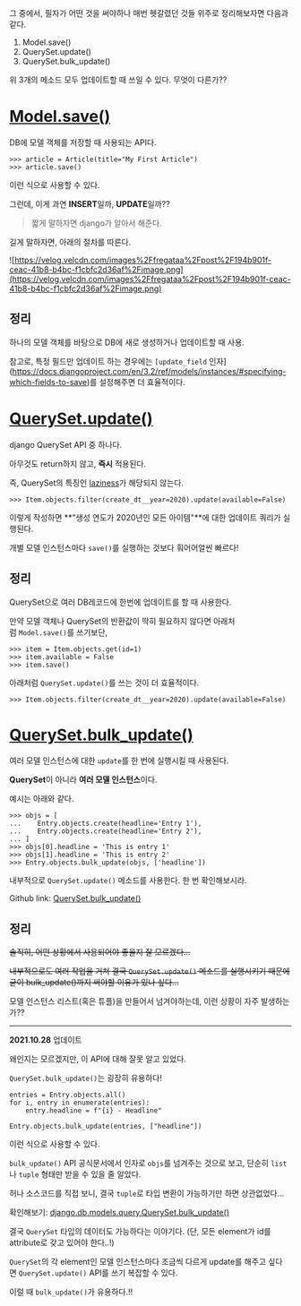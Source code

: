 그 중에서, 필자가 어떤 것을 써야하나 매번 헷갈렸던 것들 위주로 정리해보자면 다음과 같다.

1. Model.save()
2. QuerySet.update()
3. QuerySet.bulk_update()

위 3개의 메소드 모두 업데이트할 때 쓰일 수 있다. 무엇이 다른가??

# [Model.save()](https://docs.djangoproject.com/en/3.2/ref/models/instances/#saving-objects)

DB에 모델 객체를 저장할 때 사용되는 API다.

```
>>> article = Article(title="My First Article")
>>> article.save()
```

이런 식으로 사용할 수 있다.

그런데, 이게 과연 **INSERT**일까, **UPDATE**일까??

> 짧게 말하자면 django가 알아서 해준다.
> 

길게 말하자면, 아래의 절차를 따른다.

![https://velog.velcdn.com/images%2Ffregataa%2Fpost%2F194b901f-ceac-41b8-b4bc-f1cbfc2d36af%2Fimage.png](https://velog.velcdn.com/images%2Ffregataa%2Fpost%2F194b901f-ceac-41b8-b4bc-f1cbfc2d36af%2Fimage.png)

## 정리

하나의 모델 객체를 바탕으로 DB에 새로 생성하거나 업데이트할 때 사용.

참고로, 특정 필드만 업데이트 하는 경우에는 `[update_field` 인자](https://docs.djangoproject.com/en/3.2/ref/models/instances/#specifying-which-fields-to-save)를 설정해주면 더 효율적이다.

# [QuerySet.update()](https://docs.djangoproject.com/en/3.2/ref/models/querysets/#update)

django QuerySet API 중 하나다.

아무것도 return하지 않고, **즉시** 적용된다.

즉, QuerySet의 특징인 [laziness](https://velog.io/@fregataa/django-Database-Optimization#querysets-are-lazy)가 해당되지 않는다.

```
>>> Item.objects.filter(create_dt__year=2020).update(available=False)
```

이렇게 작성하면 **"생성 연도가 2020년인 모든 아이템"**에 대한 업데이트 쿼리가 실행된다.

개별 모델 인스턴스마다 `save()`를 실행하는 것보다 훠어어얼씬 빠르다!

## 정리

QuerySet으로 여러 DB레코드에 한번에 업데이트를 할 때 사용한다.

만약 모델 객체나 QuerySet의 반환값이 딱히 필요하지 않다면 아래처럼 `Model.save()`를 쓰기보단,

```
>>> item = Item.objects.get(id=1)
>>> item.available = False
>>> item.save()
```

아래처럼 `QuerySet.update()`를 쓰는 것이 더 효율적이다.

```
>>> Item.objects.filter(create_dt__year=2020).update(available=False)
```

# [QuerySet.bulk_update()](https://docs.djangoproject.com/en/3.2/ref/models/querysets/#bulk-update)

여러 모델 인스턴스에 대한 `update`를 한 번에 실행시킬 때 사용된다.

**QuerySet**이 아니라 **여러 모델 인스턴스**이다.

예시는 아래와 같다.

```
>>> objs = [
...    Entry.objects.create(headline='Entry 1'),
...    Entry.objects.create(headline='Entry 2'),
... ]
>>> objs[0].headline = 'This is entry 1'
>>> objs[1].headline = 'This is entry 2'
>>> Entry.objects.bulk_update(objs, ['headline'])
```

내부적으로 `QuerySet.update()` 메소드를 사용한다. 한 번 확인해보시라.

Github link: [QuerySet.bulk_update()](https://github.com/django/django/blob/main/django/db/models/query.py#L904)

## 정리

~~솔직히, 어떤 상황에서 사용되어야 좋을지 잘 모르겠다...~~

~~내부적으로도 여러 작업을 거쳐 결국 `QuerySet.update()` 메소드를 실행시키기 때문에 굳이 bulk_update()까지 써야할 이유가 있나 싶다...~~

모델 인스턴스 리스트(혹은 튜플)을 만들어서 넘겨야하는데, 이런 상황이 자주 발생하는가??

---

**2021.10.28** 업데이트

왜인지는 모르겠지만, 이 API에 대해 잘못 알고 있었다.

`QuerySet.bulk_update()`는 굉장히 유용하다!

```
entries = Entry.objects.all()
for i, entry in enumerate(entries):
    entry.headline = f"{i} - Headline"

Entry.objects.bulk_update(entries, ["headline"])
```

이런 식으로 사용할 수 있다.

`bulk_update()` API 공식문서에서 인자로 `objs`를 넘겨주는 것으로 보고, 단순히 `list`나 `tuple` 형태만 받을 수 있을 줄 알았다.

허나 소스코드를 직접 보니, 결국 `tuple`로 타입 변환이 가능하기만 하면 상관없었다...

확인해보기: [django.db.models.query.QuerySet.bulk_update()](https://github.com/django/django/blob/afeafd6036616bac8263d762c1610f22241c0187/django/db/models/query.py#L542)

결국 `QuerySet` 타입의 데이터도 가능하다는 이야기다. (단, 모든 element가 id를 attribute로 갖고 있어야 한다..!)

`QuerySet`의 각 element인 모델 인스턴스마다 조금씩 다르게 update를 해주고 싶다면 `QuerySet.update()` API를 쓰기 복잡할 수 있다.

이럴 때 `bulk_update()`가 유용하다.!!